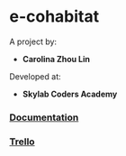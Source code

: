 # e-cohabitat

A project by:

- **Carolina Zhou Lin**

Developed at:

- **Skylab Coders Academy**

### [Documentation](./e-cohabitat-doc/README.md)

### [Trello](https://trello.com/b/wIPmrzRX/e-cohabitat)
